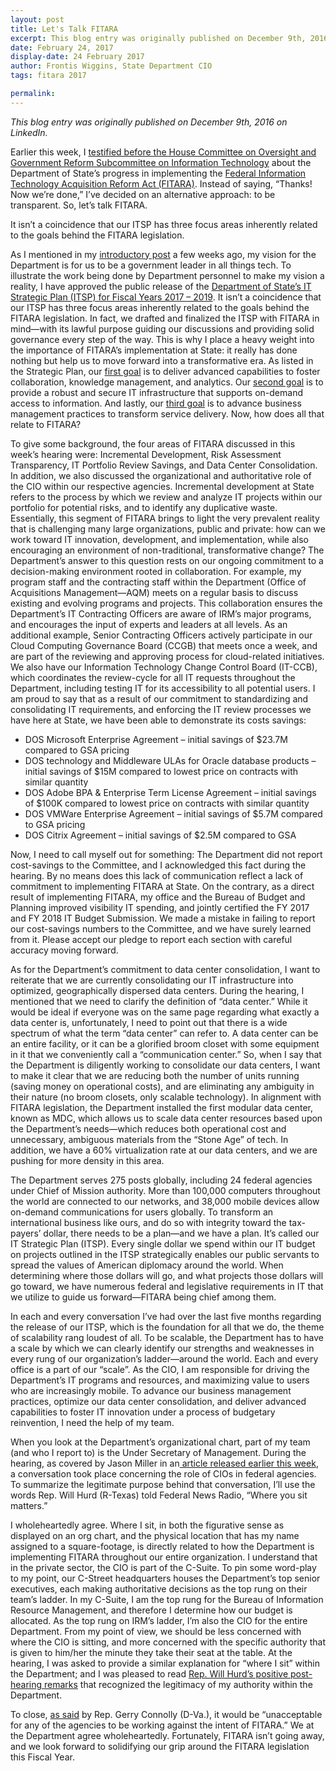 ```yaml
---
layout: post
title: Let's Talk FITARA
excerpt: This blog entry was originally published on December 9th, 2016 on LinkedIn. Earlier this week, I testified before the House Committee on Oversight and Government Reform Subcommittee on Information Technology about the Department of State’s progress in implementing the Federal Information Technology Acquisition Reform Act (FITARA).
date: February 24, 2017
display-date: 24 February 2017
author: Frontis Wiggins, State Department CIO
tags: fitara 2017

permalink: 
---
```

_This blog entry was originally published on December 9th, 2016 on LinkedIn._

Earlier this week, I [testified before the House Committee on Oversight and Government Reform Subcommittee on Information Technology](https://oversight.house.gov/hearing/federal-information-technology-acquisition-reform-act-fitara-scorecard-3-0-measuring-agencies-implementation/) about the Department of State’s progress in implementing the [Federal Information Technology Acquisition Reform Act (FITARA)](https://www.congress.gov/bill/113th-congress/house-bill/1232?q=%7B%22search%22%3A%5B%22Federal+Information+Technology%22%5D%7D&r=19). Instead of saying, “Thanks! Now we’re done,” I’ve decided on an alternative approach: to be transparent. So, let’s talk FITARA.

It isn’t a coincidence that our ITSP has three focus areas inherently related to the goals behind the FITARA legislation.

As I mentioned in my [introductory post](https://www.linkedin.com/pulse/your-mark-get-set-cio-frontis-wiggins?trk=pulse_spock-articles) a few weeks ago,
my vision for the Department is for us to be a government leader in all things tech. To illustrate the work being done by
Department personnel to make my vision a reality, I have approved the public release of the [Department of State’s IT Strategic Plan (ITSP) for Fiscal Years 2017 – 2019](https://www.state.gov/m/irm/itplan/index.htm).
It isn’t a coincidence that our ITSP has three focus areas inherently related to the goals behind the FITARA legislation. In fact, we drafted and finalized the ITSP with FITARA in mind—with its lawful purpose guiding our discussions and providing solid governance every step of the way. This is why I place a heavy weight into the importance of FITARA’s implementation at State:
it really has done nothing but help us to move forward into a transformative era. As listed in the Strategic Plan, our [first goal](https://www.state.gov/m/irm/itplan/264054.htm#innovation) is to deliver advanced capabilities to foster collaboration, knowledge management, and analytics. Our [second goal](https://www.state.gov/m/irm/itplan/264054.htm#infrastructure) is to provide a robust and secure IT infrastructure that supports on-demand access to information. And lastly, our [third goal](https://www.state.gov/m/irm/itplan/264054.htm#management) is to advance business management practices to transform service delivery. Now, how does all that relate to FITARA?

To give some background, the four areas of FITARA discussed in this week’s hearing were: Incremental Development, Risk Assessment Transparency, IT Portfolio Review Savings, and Data Center Consolidation. In addition, we also discussed the organizational and authoritative role of the CIO within our respective agencies. Incremental development at State refers to the process by which we review and analyze IT projects within our portfolio for potential risks, and to identify any duplicative waste.  Essentially, this segment of FITARA brings to light the very prevalent reality that is challenging many large organizations, public and private: how can we work toward IT innovation, development, and implementation, while also encouraging an environment of non-traditional, transformative change? The Department’s answer to this question rests on our ongoing commitment to a decision-making environment rooted in collaboration. For example, my program staff and the contracting staff within the Department (Office of Acquisitions Management—AQM) meets on a regular basis to discuss existing and evolving programs and projects. This collaboration ensures the Department’s IT Contracting Officers are aware of IRM’s major programs, and encourages the input of experts and leaders at all levels. As an additional example, Senior Contracting Officers actively participate in our Cloud Computing Governance Board (CCGB) that meets once a week, and are part of the reviewing and approving process for cloud-related initiatives. We also have our Information Technology Change Control Board (IT-CCB), which coordinates the review-cycle for all IT requests throughout the Department, including testing IT for its accessibility to all potential users. I am proud to say that as a result of our commitment to standardizing and consolidating IT requirements, and enforcing the IT review processes we have here at State, we have been able to demonstrate its costs savings:

* DOS Microsoft Enterprise Agreement – initial savings of $23.7M compared to GSA pricing
* DOS technology and Middleware ULAs for Oracle database products – initial savings of $15M compared to lowest price on contracts with similar quantity
* DOS Adobe BPA & Enterprise Term License Agreement – initial savings of $100K compared to lowest price on contracts with similar quantity
* DOS VMWare Enterprise Agreement – initial savings of $5.7M compared to GSA pricing
* DOS Citrix Agreement – initial savings of $2.5M compared to GSA

Now, I need to call myself out for something: The Department did not report cost-savings to the Committee, and I acknowledged this fact during the hearing. By no means does this lack of communication reflect a lack of commitment to implementing FITARA at State. On the contrary, as a direct result of implementing FITARA, my office and the Bureau of Budget and Planning improved visibility IT spending, and jointly certified the FY 2017 and FY 2018 IT Budget Submission. We made a mistake in failing to report our cost-savings numbers to the Committee, and we have surely learned from it. Please accept our pledge to report each section with careful accuracy moving forward.

As for the Department’s commitment to data center consolidation, I want to reiterate that we are currently consolidating our IT infrastructure into optimized, geographically dispersed data centers. During the hearing, I mentioned that we need to clarify the definition of “data center.” While it would be ideal if everyone was on the same page regarding what exactly a data center is, unfortunately, I need to point out that there is a wide spectrum of what the term “data center” can refer to. A data center can be an entire facility, or it can be a glorified broom closet with some equipment in it that we conveniently call a “communication center.” So, when I say that the Department is diligently working to consolidate our data centers, I want to make it clear that we are reducing both the number of units running (saving money on operational costs), and are eliminating any ambiguity in their nature (no broom closets, only scalable technology). In alignment with FITARA legislation, the Department installed the first modular data center, known as MDC, which allows us to scale data center resources based upon the Department’s needs—which reduces both operational cost and unnecessary, ambiguous materials from the “Stone Age” of tech. In addition, we have a 60% virtualization rate at our data centers, and we are pushing for more density in this area.

The Department serves 275 posts globally, including 24 federal agencies under Chief of Mission authority. More than 100,000 computers throughout the world are connected to our networks, and 38,000 mobile devices allow on-demand communications for users globally. To transform an international business like ours, and do so with integrity toward the tax-payers’ dollar, there needs to be a plan—and we have a plan. It’s called our IT Strategic Plan (ITSP). Every single dollar we spend within our IT budget on projects outlined in the ITSP strategically enables our public servants to spread the values of American diplomacy around the world. When determining where those dollars will go, and what projects those dollars will go toward, we have numerous federal and legislative requirements in IT that we utilize to guide us forward—FITARA being chief among them.

In each and every conversation I’ve had over the last five months regarding the release of our ITSP, which is the foundation for all that we do, the theme of scalability rang loudest of all. To be scalable, the Department has to have a scale by which we can clearly identify our strengths and weaknesses in every rung of our organization’s ladder—around the world. Each and every office is a part of our “scale”. As the CIO, I am responsible for driving the Department’s IT programs and resources, and maximizing value to users who are increasingly mobile. To advance our business management practices, optimize our data center consolidation, and deliver advanced capabilities to foster IT innovation under a process of budgetary reinvention, I need the help of my team.

When you look at the Department’s organizational chart, part of my team (and who I report to) is the Under Secretary of Management. During the hearing, as covered by Jason Miller in an[ article released earlier this week](https://federalnewsradio.com/cio-news/2016/12/half-major-agencies-fall-short-correct-cio-reporting-structure/), a conversation took place concerning the role of CIOs in federal agencies. To summarize the legitimate purpose behind that conversation, I’ll use the words Rep. Will Hurd (R-Texas) told Federal News Radio, “Where you sit matters.”

I wholeheartedly agree. Where I sit, in both the figurative sense as displayed on an org chart, and the physical location that has my name assigned to a square-footage, is directly related to how the Department is implementing FITARA throughout our entire organization. I understand that in the private sector, the CIO is part of the C-Suite. To pin some word-play to my point, our C-Street headquarters houses the Department’s top senior executives, each making authoritative decisions as the top rung on their team’s ladder.  In my C-Suite, I am the top rung for the Bureau of Information Resource Management, and therefore I determine how our budget is allocated. As the top rung on IRM’s ladder, I’m also the CIO for the entire Department. From my point of view, we should be less concerned with where the CIO is sitting, and more concerned with the specific authority that is given to him/her the minute they take their seat at the table. At the hearing, I was asked to provide a similar explanation for “where I sit” within the Department; and I was pleased to read [Rep. Will Hurd’s positive post-hearing remarks](https://federalnewsradio.com/cio-news/2016/12/half-major-agencies-fall-short-correct-cio-reporting-structure/) that recognized the legitimacy of my authority within the Department.

To close, [as said](https://federalnewsradio.com/cio-news/2016/12/half-major-agencies-fall-short-correct-cio-reporting-structure/) by Rep. Gerry Connolly (D-Va.), it would be “unacceptable for any of the agencies to be working against the intent of FITARA.” We at the Department agree wholeheartedly. Fortunately, FITARA isn’t going away, and we look forward to solidifying our grip around the FITARA legislation this Fiscal Year.
